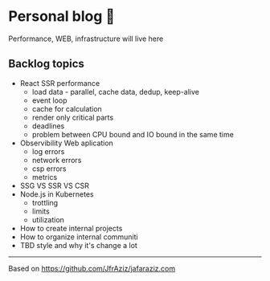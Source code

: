 # Personal blog 📄

Performance, WEB, infrastructure will live here

## Backlog topics
- React SSR performance
  - load data - parallel, cache data, dedup, keep-alive
  - event loop
  - cache for calculation
  - render only critical parts
  - deadlines
  - problem between CPU bound and IO bound in the same time
- Observibility Web aplication
  - log errors
  - network errors
  - csp errors
  - metrics
- SSG VS SSR VS CSR
- Node.js in Kubernetes
  - trottling
  - limits
  - utilization
- How to create internal projects
- How to organize internal communiti
- TBD style and why it's change a lot

---

Based on https://github.com/JfrAziz/jafaraziz.com
